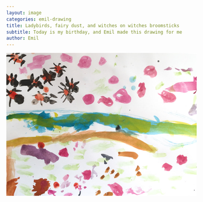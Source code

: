 ```yaml
---
layout: image
categories: emil-drawing
title: Ladybirds, fairy dust, and witches on witches broomsticks
subtitle: Today is my birthday, and Emil made this drawing for me
author: Emil
---
```

![](/i/IMG_0793.jpg)